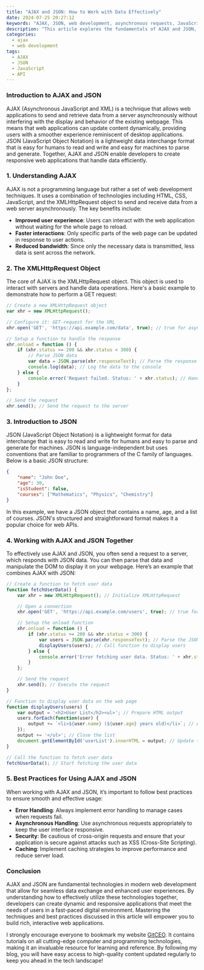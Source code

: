 ```yaml
---
title: "AJAX and JSON: How to Work with Data Effectively"
date: 2024-07-25 20:27:12
keywords: "AJAX, JSON, web development, asynchronous requests, JavaScript, API integration"
description: "This article explores the fundamentals of AJAX and JSON, two powerful web technologies that are widely used for handling data asynchronously in modern web applications. With a focus on hands-on examples and detailed explanations, readers will learn how to effectively implement AJAX to fetch JSON data, manipulate it, and update web pages dynamically. This comprehensive guide aims to provide both beginners and experienced developers with a clear understanding of these technologies, their usage scenarios, and best practices in real-world applications."
categories:
  - ajax
  - web development
tags:
  - AJAX
  - JSON
  - JavaScript
  - API
---
```


### Introduction to AJAX and JSON

AJAX (Asynchronous JavaScript and XML) is a technique that allows web applications to send and retrieve data from a server asynchronously without interfering with the display and behavior of the existing webpage. This means that web applications can update content dynamically, providing users with a smoother experience reminiscent of desktop applications. JSON (JavaScript Object Notation) is a lightweight data interchange format that is easy for humans to read and write and easy for machines to parse and generate. Together, AJAX and JSON enable developers to create responsive web applications that handle data efficiently.

<!-- more -->

### 1. Understanding AJAX

AJAX is not a programming language but rather a set of web development techniques. It uses a combination of technologies including HTML, CSS, JavaScript, and the XMLHttpRequest object to send and receive data from a web server asynchronously. The key benefits include:

- **Improved user experience**: Users can interact with the web application without waiting for the whole page to reload.
- **Faster interactions**: Only specific parts of the web page can be updated in response to user actions.
- **Reduced bandwidth**: Since only the necessary data is transmitted, less data is sent across the network.

### 2. The XMLHttpRequest Object

The core of AJAX is the XMLHttpRequest object. This object is used to interact with servers and handle data operations. Here's a basic example to demonstrate how to perform a GET request:

```javascript
// Create a new XMLHttpRequest object
var xhr = new XMLHttpRequest(); 

// Configure it: GET-request for the URL
xhr.open('GET', 'https://api.example.com/data', true); // true for asynchronous

// Setup a function to handle the response
xhr.onload = function () {
    if (xhr.status >= 200 && xhr.status < 300) {
        // Parse JSON data
        var data = JSON.parse(xhr.responseText); // Parse the response text
        console.log(data); // Log the data to the console
    } else {
        console.error('Request failed. Status: ' + xhr.status); // Handle error
    }
};

// Send the request
xhr.send(); // Send the request to the server
```

### 3. Introduction to JSON

JSON (JavaScript Object Notation) is a lightweight format for data interchange that is easy to read and write for humans and easy to parse and generate for machines. JSON is language-independent but uses conventions that are familiar to programmers of the C family of languages. Below is a basic JSON structure:

```json
{
    "name": "John Doe",
    "age": 30,
    "isStudent": false,
    "courses": ["Mathematics", "Physics", "Chemistry"]
}
```

In this example, we have a JSON object that contains a name, age, and a list of courses. JSON's structured and straightforward format makes it a popular choice for web APIs.

### 4. Working with AJAX and JSON Together

To effectively use AJAX and JSON, you often send a request to a server, which responds with JSON data. You can then parse that data and manipulate the DOM to display it on your webpage. Here’s an example that combines AJAX with JSON:

```javascript
// Create a function to fetch user data
function fetchUserData() {
    var xhr = new XMLHttpRequest(); // Initialize XMLHttpRequest

    // Open a connection
    xhr.open('GET', 'https://api.example.com/users', true); // true for asynchronous

    // Setup the onload function
    xhr.onload = function () {
        if (xhr.status >= 200 && xhr.status < 300) {
            var users = JSON.parse(xhr.responseText); // Parse the JSON response
            displayUsers(users); // Call function to display users
        } else {
            console.error('Error fetching user data. Status: ' + xhr.status); // Log error
        }
    };

    // Send the request
    xhr.send(); // Execute the request
}

// Function to display user data on the web page
function displayUsers(users) {
    var output = '<h2>User List</h2><ul>'; // Prepare HTML output
    users.forEach(function(user) {
        output += `<li>${user.name} (${user.age} years old)</li>`; // Append each user
    });
    output += '</ul>'; // Close the list
    document.getElementById('userList').innerHTML = output; // Update the DOM
}

// Call the function to fetch user data
fetchUserData(); // Start fetching the user data
```

### 5. Best Practices for Using AJAX and JSON

When working with AJAX and JSON, it’s important to follow best practices to ensure smooth and effective usage:

- **Error Handling**: Always implement error handling to manage cases when requests fail.
- **Asynchronous Handling**: Use asynchronous requests appropriately to keep the user interface responsive.
- **Security**: Be cautious of cross-origin requests and ensure that your application is secure against attacks such as XSS (Cross-Site Scripting).
- **Caching**: Implement caching strategies to improve performance and reduce server load.

### Conclusion

AJAX and JSON are fundamental technologies in modern web development that allow for seamless data exchange and enhanced user experiences. By understanding how to effectively utilize these technologies together, developers can create dynamic and responsive applications that meet the needs of users in a fast-paced digital environment. Mastering the techniques and best practices discussed in this article will empower you to build rich, interactive web applications.

I strongly encourage everyone to bookmark my website [GitCEO](https://gitceo.com). It contains tutorials on all cutting-edge computer and programming technologies, making it an invaluable resource for learning and reference. By following my blog, you will have easy access to high-quality content updated regularly to keep you ahead in the tech landscape!